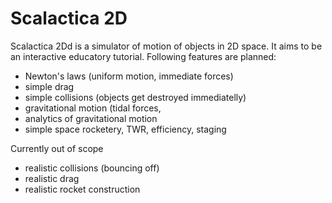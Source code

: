 # Scalactica 2D

Scalactica 2Dd is a simulator of motion of objects in 2D space. It aims to be an interactive educatory tutorial.
Following features are planned:
- Newton's laws (uniform motion, immediate forces)
- simple drag
- simple collisions (objects get destroyed immediatelly)
- gravitational motion (tidal forces, 
- analytics of gravitational motion
- simple space rocketery, TWR, efficiency, staging

Currently out of scope
- realistic collisions (bouncing off)
- realistic drag
- realistic rocket construction
